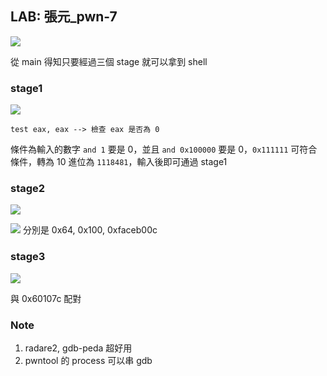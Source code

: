 
## LAB: 張元_pwn-7
![](https://i.imgur.com/bBKv48a.png)

從 main 得知只要經過三個 stage 就可以拿到 shell
### stage1
![](https://i.imgur.com/1hSqDSy.png)
```
test eax, eax --> 檢查 eax 是否為 0
```

條件為輸入的數字 `and 1` 要是 0，並且 `and 0x100000` 要是 0，`0x111111` 可符合條件，轉為 10 進位為 `1118481`，輸入後即可通過 stage1

### stage2
![](https://i.imgur.com/0qARV7l.png)

![](https://i.imgur.com/i08Hxet.png)
分別是 0x64, 0x100, 0xfaceb00c


### stage3
![](https://i.imgur.com/qhI5nU0.png)

與 0x60107c 配對

### Note
1. radare2, gdb-peda 超好用
2. pwntool 的 process 可以串 gdb

